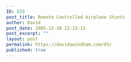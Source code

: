 ```yaml
---
ID: 533
post_title: Remote Controlled Airplane Stunts
author: David
post_date: 2005-12-10 22:23:13
post_excerpt: ""
layout: post
permalink: https://davidawindham.com/65/
published: true
---
```

<object width="700" height="598"><param name="movie" value="http://www.youtube.com/v/Gulv_bvZS94&rel=1"></param><param name="wmode" value="transparent"></param><embed src="http://www.youtube.com/v/Gulv_bvZS94&rel=1" type="application/x-shockwave-flash" wmode="transparent" width="700" height="598"></embed></object>